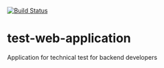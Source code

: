 [![Build Status](https://travis-ci.org/ismaelcabanas/test-web-application.svg?branch=develop)](https://travis-ci.org/ismaelcabanas/test-web-application)

# test-web-application
Application for technical test for backend developers
